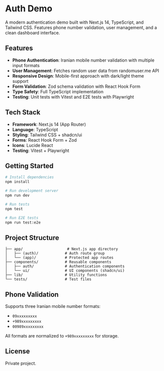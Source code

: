# Auth Demo

A modern authentication demo built with Next.js 14, TypeScript, and Tailwind CSS. Features phone number validation, user management, and a clean dashboard interface.

## Features

- **Phone Authentication**: Iranian mobile number validation with multiple input formats
- **User Management**: Fetches random user data from randomuser.me API
- **Responsive Design**: Mobile-first approach with dark/light theme support
- **Form Validation**: Zod schema validation with React Hook Form
- **Type Safety**: Full TypeScript implementation
- **Testing**: Unit tests with Vitest and E2E tests with Playwright

## Tech Stack

- **Framework**: Next.js 14 (App Router)
- **Language**: TypeScript
- **Styling**: Tailwind CSS + shadcn/ui
- **Forms**: React Hook Form + Zod
- **Icons**: Lucide React
- **Testing**: Vitest + Playwright

## Getting Started

```bash
# Install dependencies
npm install

# Run development server
npm run dev

# Run tests
npm test

# Run E2E tests
npm run test:e2e
```

## Project Structure

```
├── app/                    # Next.js app directory
│   ├── (auth)/            # Auth route group
│   └── (app)/             # Protected app routes
├── components/            # Reusable components
│   ├── auth/              # Authentication components
│   └── ui/                # UI components (shadcn/ui)
├── lib/                   # Utility functions
└── tests/                 # Test files
```

## Phone Validation

Supports three Iranian mobile number formats:
- `09xxxxxxxxx`
- `+989xxxxxxxxx`
- `00989xxxxxxxxx`

All formats are normalized to `+989xxxxxxxxx` for storage.

## License

Private project.